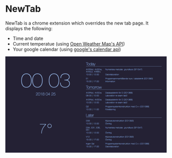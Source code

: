 # NewTab
NewTab is a chrome extension which overrides the new tab page. It displays the following:
- Time and date
- Current temperatue (using [Open Weather Map's API](https://openweathermap.org/api))
- Your google calendar (using [google's calendar api](https://developers.google.com/calendar/))

![Screenshot of webpage](./screenshots/screenshot1.png)
